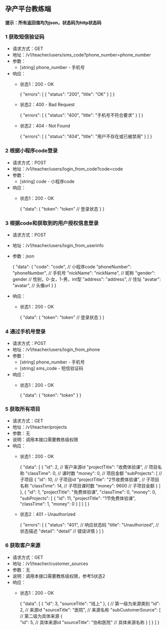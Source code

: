 ## 孕产平台教练端
#### 提示：所有返回值均为json，状态码为http状态码
### 1 获取短信验证码 
+ 请求方式：GET
+ 地址：/v1/teacher/users/sms_code?phone_number=phone_number
+ 参数：
    + [string] phone_number - 手机号
+ 响应：
    + 状态1：200 - OK
    
        {
            "errors": [
                {
                    "status": "200",
                    "title": "OK"
                }
            ]
        }
        
    + 状态2：400 - Bad Request
    
        {
            "errors": [
                {
                    "status": "400",
                    "title": "手机号不符合要求"
                }
            ]
        }
        
    + 状态2：404 - Not Found
    
        {
            "errors": [
                {
                    "status": "404",
                    "title": "用户不存在或已被禁用"
                }
            ]
        }
        
### 2 根据小程序code登录
+ 请求方式：POST
+ 地址：/v1/teacher/users/login_from_code?code=code
+ 参数：
    + [string] code - 小程序code
+ 响应：
    + 状态1：200 - OK
    
        {
            "data": {
                "token": "token"    // 登录状态
            }
        }
    
 ### 3 根据code和获取到的用户授权信息登录
 + 请求方式：POST
 + 地址：/v1/teacher/users/login_from_userinfo
 + 参数：json
 
    {
        "data": {
            "code": "code",                 // 小程序code
            "phoneNumber": "phoneNumber",   // 手机号
            "nickName": "nickName",         // 昵称
            "gender": gender                // 性别，0-女，1-男，int型
            "address": "address",           // 住址
            "avatar": "avatar",             // 头像url
        }
    }
  
 + 响应：
    + 状态1：200 - OK
        
        {
            "data": {
                "token": "token"    // 登录状态
            }
        }
        
### 4 通过手机号登录
+ 请求方式：POST
+ 地址：/v1/teacher/users/login_from_phone
+ 参数：
    + [string] phone_number - 手机号
    + [string] sms_code - 短信验证码
+ 响应：
    + 状态1：200 - OK
        
        {
            "data": {
                "token": "token"
            }
        }
        
### 5 获取所有项目
+ 请求方式：GET
+ 地址：/v1/teacher/projects
+ 参数：无
+ 说明：调用本接口需要教练级权限
+ 响应：
    + 状态1：200 - OK
       
       {
           "data": [
               {
                   "id": 2,                                     // 客户来源id
                   "projectTitle": "收费体验课",                 // 项目名称
                   "classTime": 0,                              // 课时数
                   "money": 0,                                  // 项目金额
                   "subProjects": [                             // 子项目
                       {
                           "id": 10,                            // 子项目id
                           "projectTitle": "2节收费体验课",     // 子项目名称
                           "classTime": 14,                     // 子项目课时数
                           "money": 9600                        // 子项目金额
                       }
                   ]
               },
               {
                   "id": 1,
                   "projectTitle": "免费体验课",
                   "classTime": 0,
                   "money": 0,
                   "subProjects": [
                       {
                           "id": 11,
                           "projectTitle": "1节免费体验课",
                           "classTime": 1,
                           "money": 0
                       }
                   ]
               }
           ]
       }
       
    + 状态2：401 - Unauthorized
    
        {
            "errors": [
                {
                    "status": "401",            // 响应状态码
                    "title": "Unauthorized",    // 状态描述
                    "detail": "detail"          // 错误详情
                }
            ]
        }
        
### 6 获取客户来源
+ 请求方式：GET
+ 地址：/v1/teacher/customer_sources
+ 参数：无
+ 说明：调用本接口需要教练级权限，参考5状态2
+ 响应：
    + 状态1：200 - OK
    
        {
            "data": [
                {
                    "id": 3,
                    "sourceTitle": "线上"
                },
                {                                           // 第一级为来源类别
                    "id": 2,                                // 来源id
                    "sourceTitle": "医院",                  // 来源名称 
                    "subCustomerSource": [                  // 第二级为具体来源
                        {                                   
                            "id": 5,                        // 具体来源id
                            "sourceTitle": "协和医院"       // 具体来源名称
                        }
                    ]
                }
            ]
        }
